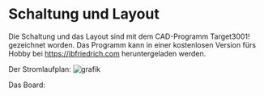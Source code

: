 # Schaltung und Layout
Die Schaltung und das Layout sind mit dem CAD-Programm Target3001! gezeichnet worden.
Das Programm kann in einer kostenlosen Version fürs Hobby bei https://ibfriedrich.com heruntergeladen werden.

Der Stromlaufplan:
![grafik](https://user-images.githubusercontent.com/88629497/132067967-2f39bc58-325b-4394-a611-8a7c63af4411.png)


Das Board:




